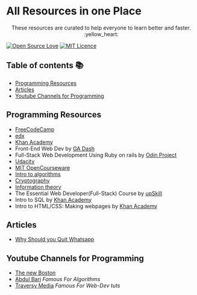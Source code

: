 # All Resources in one Place
<p align="center">
  These resources are curated to help everyone to learn better and faster. :yellow_heart:
</p>

[![Open Source Love](https://badges.frapsoft.com/os/v1/open-source.svg?v=103)](https://github.com/ellerbrock/open-source-badges/) [![MIT Licence](https://badges.frapsoft.com/os/mit/mit.svg?v=103)](https://opensource.org/licenses/mit-license.php) 

## Table of contents :books:

  - [Programming Resources](#programming-resources)
  - [Articles](#articles)
  - [Youtube Channels for Programming](#youtube-channels-for-programming)

## Programming Resources

- [FreeCodeCamp](https://www.freecodecamp.org/)
- [edx](https://www.edx.org/)
- [Khan Academy](https://www.khanacademy.org/)
- Front-End Web Dev by [GA Dash](https://dash.generalassemb.ly/)
- Full-Stack Web Development Using Ruby on rails by [Odin Project](https://www.theodinproject.com/)
- [Udacity](https://www.udacity.com/)
- [MIT OpenCourseware](https://ocw.mit.edu/index.htm)
- [Intro to algorithms](https://www.khanacademy.org/computing/computer-science/algorithms)
- [Cryptography](https://www.khanacademy.org/computing/computer-science/cryptography)
- [Information theory](https://www.khanacademy.org/computing/computer-science/informationtheory)
- The Essential Web Developer(Full-Stack) Course by [upSkill](https://upskillcourses.com/courses/essential-web-developer-course)
- Intro to SQL by [Khan Academy](https://www.khanacademy.org/computing/computer-programming/sql)
- Intro to HTML/CSS: Making webpages by [Khan Academy](https://www.khanacademy.org/computing/computer-programming/html-css)

## Articles

- [Why Should you Quit Whatsapp](https://thoughtsbuilder.com/whatsapp-updated-privacy-policy-you-are-at-risk/)

## Youtube Channels for Programming

- [The new Boston](https://www.youtube.com/user/thenewboston)
- [Abdul Bari](https://www.youtube.com/channel/UCZCFT11CWBi3MHNlGf019nw) _Famous For Algorithms_
- [Traversy Media](https://www.youtube.com/user/TechGuyWeb) _Famous For Web-Dev tuts_
